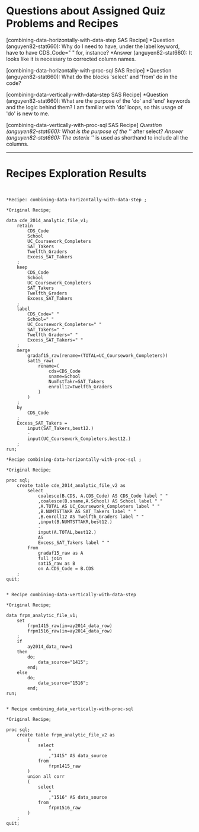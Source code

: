 
# Questions about Assigned Quiz Problems and Recipes



[combining-data-horizontally-with-data-step SAS Recipe]
*Question (anguyen82-stat660): Why do I need to have, under the label keyword, have to have CDS_Code=" " for, instance?
*Answer (anguyen82-stat660): It looks like it is necessary to corrected column names.



[combining-data-horizontally-with-proc-sql SAS Recipe]
*Question (anguyen82-stat660): What do the blocks 'select' and 'from' do in the code?



[combining-data-vertically-with-data-step SAS Recipe]
*Question (anguyen82-stat660): What are the purpose of the 'do' and 'end' keywords and the logic behind them? I am
familiar with 'do' loops, so this usage of 'do' is new to me.



[combining-data-vertically-with-proc-sql SAS Recipe]
*Question (anguyen82-stat660): What is the purpose of the '*' after select?
*Answer (anguyen82-stat660): The asterix '*' is used as shorthand to include all the columns.



***



# Recipes Exploration Results



```SAS


*Recipe: combining-data-horizontally-with-data-step ;

*Original Recipe;

data cde_2014_analytic_file_v1;
    retain
	    CDS_Code
		School
		UC_Coursework_Completers
		SAT_Takers
		Twelfth_Graders
		Excess_SAT_Takers
	;
	keep
	    CDS_Code
		School
		UC_Coursework_Completers
		SAT_Takers
		Twelfth_Graders
		Excess_SAT_Takers
    ;
	label
	    CDS_Code=" "
		School=" "
		UC_Coursework_Completers=" "
		SAT_Takers=" "
		Twelfth_Graders=" "
		Excess_SAT_Takers=" "
	;
	merge
	    gradaf15_raw(rename=(TOTAL=UC_Coursework_Completers))
		sat15_raw(
		    rename=(
			    cds=CDS_Code
				sname=School
				NumTstTakr=SAT_Takers
				enroll12=Twelfth_Graders
			)
		)
	;
	by
	    CDS_Code
	;
	Excess_SAT_Takers =
	    input(SAT_Takers,best12.)
		-
		input(UC_Coursework_Completers,best12.)
	;
run;

*Recipe combining-data-horizontally-with-proc-sql ;

*Original Recipe;

proc sql;
    create table cde_2014_analytic_file_v2 as
	    select
		    coalesce(B.CDS, A.CDS_Code) AS CDS_Code label " "
			,coalesce(B.sname,A.School) AS School label " "
			,A.TOTAL AS UC_Coursework_Completers label " "
			,B.NUMTSTTAKR AS SAT_Takers label " "
			,B.enroll12 AS Twelfth_Graders label " "
			,input(B.NUMTSTTAKR,best12.)
			-
			input(A.TOTAL,best12.)
			AS
			Excess_SAT_Takers label " "
		from
		    gradaf15_raw as A
			full join
			sat15_raw as B
			on A.CDS_Code = B.CDS
	;
quit;


* Recipe combining-data-vertically-with-data-step

*Original Recipe;

data frpm_analytic_file_v1;
    set
	    frpm1415_raw(in=ay2014_data_row)
		frpm1516_raw(in=ay2014_data_row)
	;
	if
	    ay2014_data_row=1
	then
	    do;
		    data_source="1415";
		end;
	else
	    do;
		    data_source="1516";
		end;
run;


* Recipe combining_data_vertically-with-proc-sql

*Original Recipe;

proc sql;
    create table frpm_analytic_file_v2 as
	    (
            select
                *
				,"1415" AS data_source
            from
			    frpm1415_raw
		)
		union all corr
		(
		    select
			    *
				,"1516" AS data_source
			from
			    frpm1516_raw
		)
	;
quit;


```
